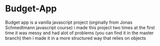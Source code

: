 # Budget-App
Budget app is a vanilla javascript project (orginally from Jonas Schmedtmann javascript course) i made this project two times at the first time it was messy and had alot of problems (you can find it in the master branch) then i made it in a more structured way that relies on objects 
